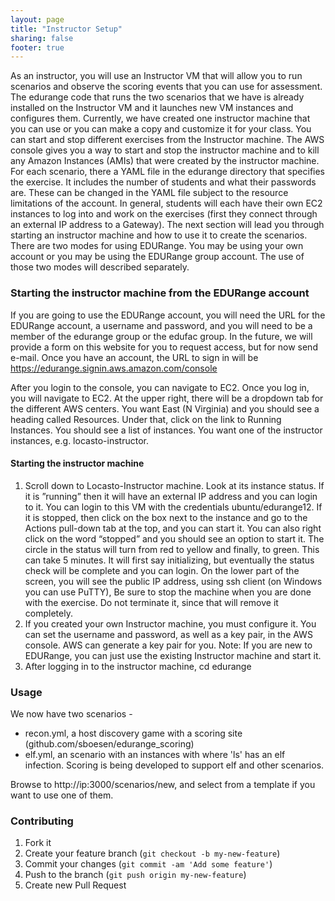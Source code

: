 ```yaml
---
layout: page
title: "Instructor Setup"
sharing: false
footer: true
---
```


As an instructor, you will use an Instructor VM that will allow you to run scenarios and observe the scoring
events that you can use for assessment. The edurange code that runs the two scenarios that we have is
already installed on the Instructor VM and it launches new VM instances and configures them. Currently,
we have created one instructor machine that you can use or you can make a copy and customize it for your
class. You can start and stop different exercises from the Instructor machine. The AWS console gives you
a way to start and stop the instructor machine and to kill any Amazon Instances (AMIs) that were created
by the instructor machine. For each scenario, there a YAML file in the edurange directory that specifies the
exercise. It includes the number of students and what their passwords are. These can be changed in the
YAML file subject to the resource limitations of the account. In general, students will each have their own
EC2 instances to log into and work on the exercises (first they connect through an external IP address to a
Gateway). The next section will lead you through starting an instructor machine and how to use it to create
the scenarios. There are two modes for using EDURange. You may be using your own account or you may
be using the EDURange group account. The use of those two modes will described separately.

### Starting the instructor machine from the EDURange account ###
If you are going to use the EDURange account, you will need the URL for the EDURange account, a username and password, and you will need to be a member of the edurange group or the edufac group. In the future, we will provide a form on this website for you to request access, but for now send e-mail. Once you have an account, the URL to sign in will be https://edurange.signin.aws.amazon.com/console 

After you login to the console, you can navigate to EC2. Once you log in, you will navigate to EC2. At the upper right, there will be a dropdown tab for the different AWS centers. You want East (N Virginia) and you should see a heading called Resources. Under that, click on the link to Running Instances. You should see a list of instances. You want one of the instructor instances, e.g. locasto-instructor.

#### Starting the instructor machine ####
1. Scroll down to Locasto-Instructor machine. Look at its instance status. If it is ”running” then it will have an external IP address and you can login to it. You can login to this VM with the credentials ubuntu/edurange12. If it is stopped, then click on the box next to the instance and go to the Actions pull-down tab at the top, and you can start it. You can also right click on the word “stopped” and you should see an option to start it. The circle in the status will turn from red to yellow and finally, to green. This can take 5 minutes. It will first say initializing, but eventually the status check will be complete and you can login. On the lower part of the screen, you will see the public IP address, using ssh client (on Windows you can use PuTTY), Be sure to stop the machine when you are done with the exercise. Do not terminate it, since that will remove it completely.
2. If you created your own Instructor machine, you must configure it. You can set the username and password, as well as a key pair, in the AWS console. AWS can generate a key pair for you.
Note: If you are new to EDURange, you can just use the existing Instructor machine and start it.
3. After logging in to the instructor machine,
    cd edurange

### Usage ###
    
We now have two scenarios - 
- recon.yml, a host discovery game with a scoring site (github.com/sboesen/edurange_scoring)
- elf.yml, an scenario with an instances with where 'ls' has an elf infection. Scoring is being developed to support elf and other scenarios.

Browse to http://ip:3000/scenarios/new, and select from a template if you want to use one of them.

### Contributing ###

1. Fork it
2. Create your feature branch (`git checkout -b my-new-feature`)
3. Commit your changes (`git commit -am 'Add some feature'`)
4. Push to the branch (`git push origin my-new-feature`)
5. Create new Pull Request
